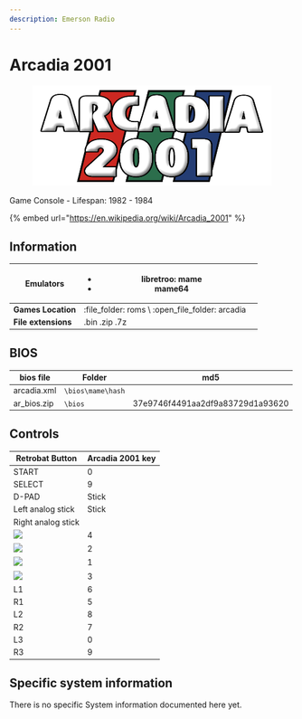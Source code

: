 ```yaml
---
description: Emerson Radio
---
```


# Arcadia 2001

<figure><img src="https://raw.githubusercontent.com/fabricecaruso/es-theme-carbon/52ff37c9e265587d006945a2ba695b5a962b3a3d/art/logos/arcadia.svg" alt=""><figcaption></figcaption></figure>

Game Console - Lifespan: 1982 - 1984

{% embed url="https://en.wikipedia.org/wiki/Arcadia_2001" %}

## Information

| **Emulators**       | <ul><li>libretroo: mame</li><li>mame64</li></ul>   |   |
| ------------------- | -------------------------------------------------- | - |
| **Games Location**  | :file\_folder: roms \ :open\_file\_folder: arcadia |   |
| **File extensions** | .bin .zip .7z                                      |   |

## BIOS

| bios file    | Folder            | md5                              |
| ------------ | ----------------- | -------------------------------- |
| arcadia.xml  | `\bios\mame\hash` |                                  |
| ar\_bios.zip | `\bios`           | 37e9746f4491aa2df9a83729d1a93620 |

## Controls

| Retrobat Button                                       | Arcadia 2001 key |
| ----------------------------------------------------- | ---------------- |
| START                                                 | 0                |
| SELECT                                                | 9                |
| D-PAD                                                 | Stick            |
| Left analog stick                                     | Stick            |
| Right analog stick                                    |                  |
| ![](<../../../.gitbook/assets/image (2) (1) (1).png>) | 4                |
| ![](<../../../.gitbook/assets/image (1) (2) (1).png>) | 2                |
| ![](<../../../.gitbook/assets/image (4) (1).png>)     | 1                |
| ![](<../../../.gitbook/assets/image (3) (1) (2).png>) | 3                |
| L1                                                    | 6                |
| R1                                                    | 5                |
| L2                                                    | 8                |
| R2                                                    | 7                |
| L3                                                    | 0                |
| R3                                                    | 9                |

## Specific system information

There is no specific System information documented here yet.
